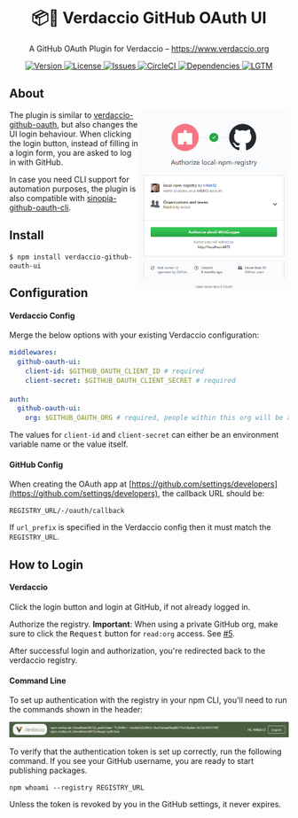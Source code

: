 <h1 align="center">
  📦🔐 Verdaccio GitHub OAuth UI
</h1>

<p align="center">
  A GitHub OAuth Plugin for Verdaccio – <a href="https://www.verdaccio.org">https://www.verdaccio.org</a>
</p>

<p align="center">
  <a href="https://www.npmjs.com/package/verdaccio-github-oauth-ui">
    <img alt="Version" src="https://flat.badgen.net/npm/v/verdaccio-github-oauth-ui?icon=npm">
  </a>
  <a href="https://raw.githubusercontent.com/n4bb12/verdaccio-github-oauth-ui/master/LICENSE">
    <img alt="License" src="https://flat.badgen.net/github/license/n4bb12/verdaccio-github-oauth-ui?icon=github">
  </a>
  <a href="https://github.com/n4bb12/verdaccio-github-oauth-ui/issues/new/choose">
    <img alt="Issues" src="https://flat.badgen.net/badge/github/create issue/pink?icon=github">
  </a>
  <a href="https://circleci.com/gh/n4bb12/workflows/verdaccio-github-oauth-ui">
    <img alt="CircleCI" src="https://flat.badgen.net/circleci/github/n4bb12/verdaccio-github-oauth-ui?icon=circleci">
  </a>
  <a href="https://david-dm.org/n4bb12/verdaccio-github-oauth-ui">
    <img alt="Dependencies" src="https://flat.badgen.net/david/dep/n4bb12/verdaccio-github-oauth-ui?icon=npm">
  </a>
  <a href="https://lgtm.com/projects/g/n4bb12/verdaccio-github-oauth-ui/alerts">
    <img alt="LGTM" src="https://flat.badgen.net/lgtm/alerts/g/n4bb12/verdaccio-github-oauth-ui?icon=lgtm">
  </a>
</p>

## About

<img src="screenshots/authorize.png" align="right" width="270"/>

The plugin is similar to [verdaccio-github-oauth](https://github.com/aroundus-inc/verdaccio-github-oauth), but also changes the UI login behaviour. When clicking the login button, instead of filling in a login form, you are asked to log in with GitHub.

In case you need CLI support for automation purposes, the plugin is also compatible with [sinopia-github-oauth-cli](https://github.com/soundtrackyourbrand/sinopia-github-oauth-cli).

## Install

```
$ npm install verdaccio-github-oauth-ui
```

## Configuration

#### Verdaccio Config

Merge the below options with your existing Verdaccio configuration:

```yml
middlewares:
  github-oauth-ui:
    client-id: $GITHUB_OAUTH_CLIENT_ID # required
    client-secret: $GITHUB_OAUTH_CLIENT_SECRET # required

auth:
  github-oauth-ui:
    org: $GITHUB_OAUTH_ORG # required, people within this org will be able to auth
```

The values for `client-id` and `client-secret` can either be an environment variable name or the value itself.

#### GitHub Config

When creating the OAuth app at [https://github.com/settings/developers](https://github.com/settings/developers), the callback URL should be:

```
REGISTRY_URL/-/oauth/callback
```

If `url_prefix` is specified in the Verdaccio config then it must match the `REGISTRY_URL`.

## How to Login

#### Verdaccio

Click the login button and login at GitHub, if not already logged in.

Authorize the registry.
**Important**: When using a private GitHub org, make sure to click the <kbd>Request</kbd> button for `read:org` access. See [#5](https://github.com/n4bb12/verdaccio-github-oauth-ui/issues/5#issuecomment-417371679).

After successful login and authorization, you're redirected back to the verdaccio registry.

#### Command Line

To set up authentication with the registry in your npm CLI, you'll need to run the commands shown in the header:
  
![](screenshots/header.png)

To verify that the authentication token is set up correctly, run the following command. If you see your GitHub username, you are ready to start publishing packages.
```
npm whoami --registry REGISTRY_URL
```

Unless the token is revoked by you in the GitHub settings, it never expires.
